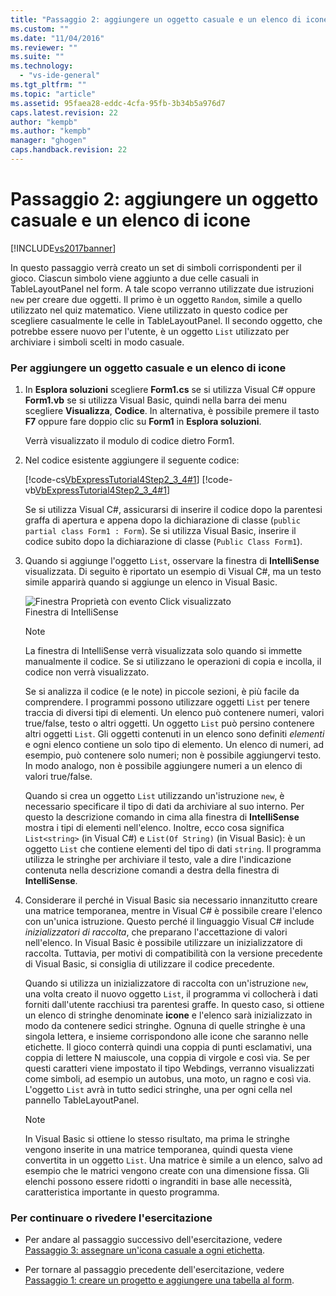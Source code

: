 ```yaml
---
title: "Passaggio 2: aggiungere un oggetto casuale e un elenco di icone | Microsoft Docs"
ms.custom: ""
ms.date: "11/04/2016"
ms.reviewer: ""
ms.suite: ""
ms.technology: 
  - "vs-ide-general"
ms.tgt_pltfrm: ""
ms.topic: "article"
ms.assetid: 95faea28-eddc-4cfa-95fb-3b34b5a976d7
caps.latest.revision: 22
author: "kempb"
ms.author: "kempb"
manager: "ghogen"
caps.handback.revision: 22
---
```

# Passaggio 2: aggiungere un oggetto casuale e un elenco di icone
[!INCLUDE[vs2017banner](../code-quality/includes/vs2017banner.md)]

In questo passaggio verrà creato un set di simboli corrispondenti per il gioco.  Ciascun simbolo viene aggiunto a due celle casuali in TableLayoutPanel nel form.  A tale scopo verranno utilizzate due istruzioni `new` per creare due oggetti.  Il primo è un oggetto `Random`, simile a quello utilizzato nel quiz matematico.  Viene utilizzato in questo codice per scegliere casualmente le celle in TableLayoutPanel.  Il secondo oggetto, che potrebbe essere nuovo per l'utente, è un oggetto `List` utilizzato per archiviare i simboli scelti in modo casuale.  
  
### Per aggiungere un oggetto casuale e un elenco di icone  
  
1.  In **Esplora soluzioni** scegliere **Form1.cs** se si utilizza Visual C\# oppure **Form1.vb** se si utilizza Visual Basic, quindi nella barra dei menu scegliere **Visualizza**, **Codice**.  In alternativa, è possibile premere il tasto **F7** oppure fare doppio clic su **Form1** in **Esplora soluzioni**.  
  
     Verrà visualizzato il modulo di codice dietro Form1.  
  
2.  Nel codice esistente aggiungere il seguente codice:  
  
     [!code-cs[VbExpressTutorial4Step2_3_4#1](../ide/codesnippet/CSharp/step-2-add-a-random-object-and-a-list-of-icons_1.cs)]
     [!code-vb[VbExpressTutorial4Step2_3_4#1](../ide/codesnippet/VisualBasic/step-2-add-a-random-object-and-a-list-of-icons_1.vb)]  
  
     Se si utilizza Visual C\#, assicurarsi di inserire il codice dopo la parentesi graffa di apertura e appena dopo la dichiarazione di classe \(`public partial class Form1 : Form`\).  Se si utilizza Visual Basic, inserire il codice subito dopo la dichiarazione di classe \(`Public Class Form1`\).  
  
3.  Quando si aggiunge l'oggetto `List`, osservare la finestra di **IntelliSense** visualizzata.  Di seguito è riportato un esempio di Visual C\#, ma un testo simile apparirà quando si aggiunge un elenco in Visual Basic.  
  
     ![Finestra Proprietà con evento Click visualizzato](../ide/media/express_listintellisense.png "Express\_ListIntellisense")  
Finestra di IntelliSense  
  
    > [!NOTE]
    >  La finestra di IntelliSense verrà visualizzata solo quando si immette manualmente il codice.  Se si utilizzano le operazioni di copia e incolla, il codice non verrà visualizzato.  
  
     Se si analizza il codice \(e le note\) in piccole sezioni, è più facile da comprendere.  I programmi possono utilizzare oggetti `List` per tenere traccia di diversi tipi di elementi.  Un elenco può contenere numeri, valori true\/false, testo o altri oggetti.  Un oggetto `List` può persino contenere altri oggetti `List`.  Gli oggetti contenuti in un elenco sono definiti *elementi* e ogni elenco contiene un solo tipo di elemento.  Un elenco di numeri, ad esempio, può contenere solo numeri; non è possibile aggiungervi testo.  In modo analogo, non è possibile aggiungere numeri a un elenco di valori true\/false.  
  
     Quando si crea un oggetto `List` utilizzando un'istruzione `new`, è necessario specificare il tipo di dati da archiviare al suo interno.  Per questo la descrizione comando in cima alla finestra di **IntelliSense** mostra i tipi di elementi nell'elenco.  Inoltre, ecco cosa significa `List<string>` \(in Visual C\#\) e `List(Of String)` \(in Visual Basic\): è un oggetto `List` che contiene elementi del tipo di dati `string`.  Il programma utilizza le stringhe per archiviare il testo, vale a dire l'indicazione contenuta nella descrizione comandi a destra della finestra di **IntelliSense**.  
  
4.  Considerare il perché in Visual Basic sia necessario innanzitutto creare una matrice temporanea, mentre in Visual C\# è possibile creare l'elenco con un'unica istruzione.  Questo perché il linguaggio Visual C\# include *inizializzatori di raccolta*, che preparano l'accettazione di valori nell'elenco.  In Visual Basic è possibile utilizzare un inizializzatore di raccolta.  Tuttavia, per motivi di compatibilità con la versione precedente di Visual Basic, si consiglia di utilizzare il codice precedente.  
  
     Quando si utilizza un inizializzatore di raccolta con un'istruzione `new`, una volta creato il nuovo oggetto `List`, il programma vi collocherà i dati forniti dall'utente racchiusi tra parentesi graffe.  In questo caso, si ottiene un elenco di stringhe denominate **icone** e l'elenco sarà inizializzato in modo da contenere sedici stringhe.  Ognuna di quelle stringhe è una singola lettera, e insieme corrispondono alle icone che saranno nelle etichette.  Il gioco conterrà quindi una coppia di punti esclamativi, una coppia di lettere N maiuscole, una coppia di virgole e così via. Se per questi caratteri viene impostato il tipo Webdings, verranno visualizzati come simboli, ad esempio un autobus, una moto, un ragno e così via. L'oggetto `List` avrà in tutto sedici stringhe, una per ogni cella nel pannello TableLayoutPanel.  
  
    > [!NOTE]
    >  In Visual Basic si ottiene lo stesso risultato, ma prima le stringhe vengono inserite in una matrice temporanea, quindi questa viene convertita in un oggetto `List`.  Una matrice è simile a un elenco, salvo ad esempio che le matrici vengono create con una dimensione fissa.  Gli elenchi possono essere ridotti o ingranditi in base alle necessità, caratteristica importante in questo programma.  
  
### Per continuare o rivedere l'esercitazione  
  
-   Per andare al passaggio successivo dell'esercitazione, vedere [Passaggio 3: assegnare un'icona casuale a ogni etichetta](../Topic/Step%203:%20Assign%20a%20Random%20Icon%20to%20Each%20Label.md).  
  
-   Per tornare al passaggio precedente dell'esercitazione, vedere [Passaggio 1: creare un progetto e aggiungere una tabella al form](../ide/step-1-create-a-project-and-add-a-table-to-your-form.md).